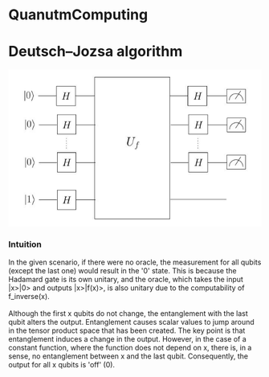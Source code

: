 # QuanutmComputing</br>
# Deutsch–Jozsa algorithm</br>
![Alt text](/DJA.jpg/?raw=true "Optional Title")</br>
### Intuition</br>
In the given scenario, if there were no oracle, the measurement for all qubits (except the last one) would result in the '0' state. This is because the Hadamard gate is its own unitary, and the oracle, which takes the input |x>|0> and outputs |x>|f(x)>, is also unitary due to the computability of f_inverse(x).
</br>
</br>
Although the first x qubits do not change, the entanglement with the last qubit alters the output. Entanglement causes scalar values to jump around in the tensor product space that has been created. The key point is that entanglement induces a change in the output. However, in the case of a constant function, where the function does not depend on x, there is, in a sense, no entanglement between x and the last qubit. Consequently, the output for all x qubits is 'off' (0).
</br>
